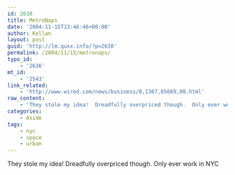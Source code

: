 ```yaml
---
id: 2638
title: MetroNaps
date: '2004-11-15T13:46:46+00:00'
author: Kellan
layout: post
guid: 'http://lm.quxx.info/?p=2638'
permalink: /2004/11/15/metronaps/
typo_id:
    - '2636'
mt_id:
    - '2543'
link_related:
    - 'http://www.wired.com/news/business/0,1367,65669,00.html'
raw_content:
    - 'They stole my idea!  Dreadfully overpriced though.  Only ever work in NYC'
categories:
    - Aside
tags:
    - nyc
    - space
    - urban
---
```


They stole my idea! Dreadfully overpriced though. Only ever work in NYC